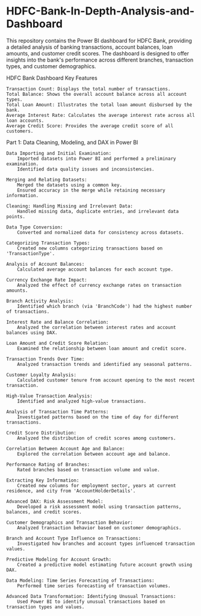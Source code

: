 # HDFC-Bank-In-Depth-Analysis-and-Dashboard

This repository contains the Power BI dashboard for HDFC Bank, providing a detailed analysis of banking transactions, account balances, loan amounts, and customer credit scores. The dashboard is designed to offer insights into the bank's performance across different branches, transaction types, and customer demographics.

HDFC Bank Dashboard
Key Features

    Transaction Count: Displays the total number of transactions.
    Total Balance: Shows the overall account balance across all account types.
    Total Loan Amount: Illustrates the total loan amount disbursed by the bank.
    Average Interest Rate: Calculates the average interest rate across all loan accounts.
    Average Credit Score: Provides the average credit score of all customers.

Part 1: Data Cleaning, Modeling, and DAX in Power BI

    Data Importing and Initial Examination:
        Imported datasets into Power BI and performed a preliminary examination.
        Identified data quality issues and inconsistencies.

    Merging and Relating Datasets:
        Merged the datasets using a common key.
        Ensured accuracy in the merge while retaining necessary information.

    Cleaning: Handling Missing and Irrelevant Data:
        Handled missing data, duplicate entries, and irrelevant data points.

    Data Type Conversion:
        Converted and normalized data for consistency across datasets.

    Categorizing Transaction Types:
        Created new columns categorizing transactions based on 'TransactionType'.

    Analysis of Account Balances:
        Calculated average account balances for each account type.

    Currency Exchange Rate Impact:
        Analyzed the effect of currency exchange rates on transaction amounts.

    Branch Activity Analysis:
        Identified which branch (via 'BranchCode') had the highest number of transactions.

    Interest Rate and Balance Correlation:
        Analyzed the correlation between interest rates and account balances using DAX.

    Loan Amount and Credit Score Relation:
        Examined the relationship between loan amount and credit score.

    Transaction Trends Over Time:
        Analyzed transaction trends and identified any seasonal patterns.

    Customer Loyalty Analysis:
        Calculated customer tenure from account opening to the most recent transaction.

    High-Value Transaction Analysis:
        Identified and analyzed high-value transactions.

    Analysis of Transaction Time Patterns:
        Investigated patterns based on the time of day for different transactions.

    Credit Score Distribution:
        Analyzed the distribution of credit scores among customers.

    Correlation Between Account Age and Balance:
        Explored the correlation between account age and balance.

    Performance Rating of Branches:
        Rated branches based on transaction volume and value.

    Extracting Key Information:
        Created new columns for employment sector, years at current residence, and city from 'AccountHolderDetails'.

    Advanced DAX: Risk Assessment Model:
        Developed a risk assessment model using transaction patterns, balances, and credit scores.

    Customer Demographics and Transaction Behavior:
        Analyzed transaction behavior based on customer demographics.

    Branch and Account Type Influence on Transactions:
        Investigated how branches and account types influenced transaction values.

    Predictive Modeling for Account Growth:
        Created a predictive model estimating future account growth using DAX.

    Data Modeling: Time Series Forecasting of Transactions:
        Performed time series forecasting of transaction volumes.

    Advanced Data Transformation: Identifying Unusual Transactions:
        Used Power BI to identify unusual transactions based on transaction types and values.

